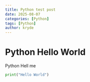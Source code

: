```yaml
---
title: Python test post
date: 2025-08-07
categories: [Python]
tags: [Python]
author: kryde
---
```


# Python Hello World 

Python Hell me

```Python
print("Hello World")
```

